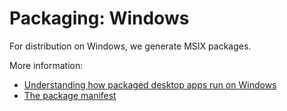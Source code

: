 # Packaging: Windows

For distribution on Windows, we generate MSIX packages.

More information:

- [Understanding how packaged desktop apps run on Windows](https://learn.microsoft.com/en-us/windows/msix/desktop/desktop-to-uwp-behind-the-scenes)
- [The package manifest](https://learn.microsoft.com/en-us/windows/msix/desktop/desktop-to-uwp-manual-conversion)
